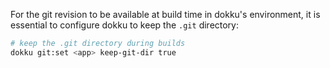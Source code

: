 For the git revision to be available at build time in dokku's environment, it is essential to configure dokku to keep the `.git` directory:

```bash
# keep the .git directory during builds
dokku git:set <app> keep-git-dir true
```